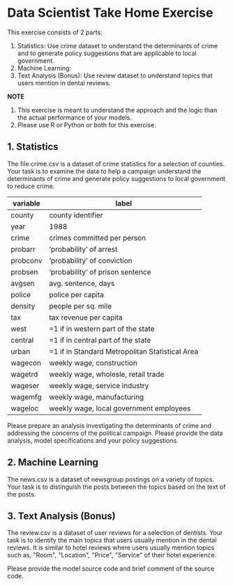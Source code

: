 # Data Scientist Take Home Exercise 

This exercise consists of 2 parts:
1. Statistics: Use crime dataset to understand the determinants of crime and to generate policy suggestions that are applicable to local government.
2. Machine Learning: 
3. Text Analysis (Bonus): Use review dataset to understand topics that users mention in dental reviews. 

**NOTE**
1. This exercise is meant to understand the approach and the logic than the actual performance of your models.  
2. Please use R or Python or both for this exercise.


## 1. Statistics

The file crime.csv is a dataset of crime statistics for a selection of counties.  Your task is to examine the data to help a campaign understand the determinants of crime and generate policy suggestions to local government to reduce crime.

|variable | label  |
|----------|--------|
|county|county identifier|
|year|1988|
|crime|crimes committed per person|
|probarr |‘probability’ of arrest|
|probconv |‘probability’ of conviction|
|probsen |‘probability’ of prison sentence|
|avgsen|avg. sentence, days|
|police|police per capita|
|density |people per sq. mile|
|tax|tax revenue per capita|
|west|=1 if in western part of the state|
|central |=1 if in central part of the state|
|urban |=1 if in Standard Metropolitan Statistical Area| 
|wagecon |weekly wage, construction|
|wagetrd |weekly wage, wholesle, retail trade|
|wageser |weekly wage, service industry|
|wagemfg |weekly wage, manufacturing|
|wageloc |weekly wage, local government employees|

Please prepare an analysis investigating the determinants of crime and addressing the concerns of the political campaign.  Please provide the data analysis, model specifications and your policy suggestions. 


## 2. Machine Learning

The news.csv is a dataset of newsgroup postings on a variety of topics.  Your task is to distinguish the posts between the topics based on the text of the posts.



## 3. Text Analysis (Bonus)

The review.csv is a dataset of user reviews for a selection of dentists.  Your task is to identify the main topics that users usually mention in the dental reviews.  It is similar to hotel reviews where users usually mention topics such as, "Room", "Location", "Price", "Service" of their hotel experience. 

Please provide the model source code and brief comment of the source code.


